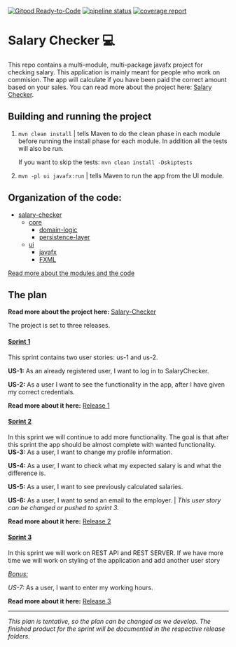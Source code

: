 [![Gitpod Ready-to-Code](https://img.shields.io/badge/Gitpod-Ready--to--Code-blue?logo=gitpod)](https://gitpod.stud.ntnu.no/#https://gitlab.stud.idi.ntnu.no/it1901/groups-2021/gr2111/gr2111)
[![pipeline status](https://gitlab.stud.idi.ntnu.no/it1901/groups-2021/gr2111/gr2111/badges/96-setup-pipeline/pipeline.svg)](https://gitlab.stud.idi.ntnu.no/it1901/groups-2021/gr2111/gr2111/-/commits/96-setup-pipeline)
[![coverage report](https://gitlab.stud.idi.ntnu.no/it1901/groups-2021/gr2111/gr2111/badges/96-setup-pipeline/coverage.svg)](https://gitlab.stud.idi.ntnu.no/it1901/groups-2021/gr2111/gr2111/-/commits/96-setup-pipeline) 
# Salary Checker :computer:

This repo contains a multi-module, multi-package javafx project for checking salary. This application is mainly meant for people who work on commision. 
The app will calculate if you have been paid the correct amount based on your sales. You can read more about the project here: [Salary Checker](salary-checker/README.md).

## Building and running the project

1. `mvn clean install` | tells Maven to do the clean phase in each module before running the install phase for each module. In addition all the tests will also be run.
     
     If you want to skip the tests: `mvn clean install -Dskiptests`
2. `mvn -pl ui javafx:run` | tells Maven to run the app from the UI module. 

## Organization of the code:

- [salary-checker](salary-checker/)
    - [core](salary-checker/core)
        - [domain-logic](salary-checker/core/src/main/java/salarychecker/core)
        - [persistence-layer](salary-checker/core/src/main/java/salarychecker/json)
    - [ui](salary-checker/ui)
        - [javafx](salary-checker/ui/src/main/java/salarychecker/ui)
        - [FXML](salary-checker/ui/src/main/resources)

[Read more about the modules and the code](salary-checker/README.md)
    
## The plan

**Read more about the project here:** [Salary-Checker](salary-checker/README.md)

The project is set to three releases.

#### <ins> Sprint 1 </ins>

This sprint contains two user stories: us-1 and us-2.

**US-1:** As an already registered user, I want to log in to SalaryChecker.

**US-2:** As a user I want to see the functionality in the app, after I have given my correct credentials.

**Read more about it here:** [Release 1](docs/release1/README.md)

#### <ins> Sprint 2 </ins>

In this sprint we will continue to add more functionality. The goal is that after this sprint the app should be almost complete with wanted functionality.
**US-3:** As a user, I want to change my profile information.

**US-4:** As a user, I want to check what my expected salary is and what the difference is.

**US-5:** As a user, I want to see previously calculated salaries.

**US-6:** As a user, I want to send an email to the employer. | *This user story can be changed or pushed to sprint 3.*

**Read more about it here:** [Release 2](docs/release2/) 

#### <ins> Sprint 3 </ins>

In this sprint we will work on REST API and REST SERVER. If we have more time we will work on styling of the application and add another user story

<ins>*Bonus:*</ins>

   *US-7:* As a user, I want to enter my working hours.
   
**Read more about it here:** [Release 3](docs/release3/)

_____________________________________________________________

*This plan is tentative, so the plan can be changed as we develop. The finished product for the sprint will be documented in 
the respective release folders.* 

